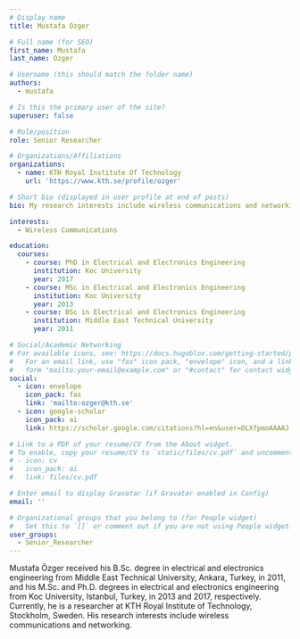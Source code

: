 ```yaml
---
# Display name
title: Mustafa Ozger

# Full name (for SEO)
first_name: Mustafa
last_name: Ozger

# Username (this should match the folder name)
authors:
  - mustafa

# Is this the primary user of the site?
superuser: false

# Role/position
role: Senior Researcher

# Organizations/Affiliations
organizations:
  - name: KTH Royal Institute Of Technology
    url: 'https://www.kth.se/profile/ozger'

# Short bio (displayed in user profile at end of posts)
bio: My research interests include wireless communications and networking.

interests:
  - Wireless Communications

education:
  courses:
    - course: PhD in Electrical and Electronics Engineering
      institution: Koc University
      year: 2017
    - course: MSc in Electrical and Electronics Engineering
      institution: Koc University
      year: 2013
    - course: BSc in Electrical and Electronics Engineering
      institution: Middle East Technical University
      year: 2011

# Social/Academic Networking
# For available icons, see: https://docs.hugoblox.com/getting-started/page-builder/#icons
#   For an email link, use "fas" icon pack, "envelope" icon, and a link in the
#   form "mailto:your-email@example.com" or "#contact" for contact widget.
social:
  - icon: envelope
    icon_pack: fas
    link: 'mailto:ozger@kth.se'
  - icon: google-scholar
    icon_pack: ai
    link: https://scholar.google.com/citations?hl=en&user=DLXfpmoAAAAJ

# Link to a PDF of your resume/CV from the About widget.
# To enable, copy your resume/CV to `static/files/cv.pdf` and uncomment the lines below.
# - icon: cv
#   icon_pack: ai
#   link: files/cv.pdf

# Enter email to display Gravatar (if Gravatar enabled in Config)
email: ''

# Organizational groups that you belong to (for People widget)
#   Set this to `[]` or comment out if you are not using People widget.
user_groups:
  - Senior_Researcher
---
```


Mustafa Özger received his B.Sc. degree in electrical and electronics engineering from Middle East Technical University, Ankara, Turkey, in 2011, and his M.Sc. and Ph.D. degrees in electrical and electronics engineering from Koc University, Istanbul, Turkey, in 2013 and 2017, respectively. Currently, he is a researcher at KTH Royal Institute of Technology, Stockholm, Sweden. His research interests include wireless communications and networking.
